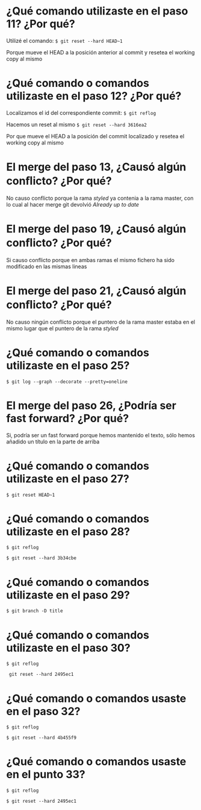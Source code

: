 # ¿Qué comando utilizaste en el paso 11? ¿Por qué? 
Utilizé el comando:
`$ git reset --hard HEAD~1`

Porque mueve el HEAD a la posición anterior al commit y resetea el working copy al mismo

# ¿Qué comando o comandos utilizaste en el paso 12? ¿Por qué?
Localizamos el id del correspondiente commit:
`$ git reflog`

Hacemos un reset al mismo
`$ git reset --hard 3616ea2`

Por que mueve el HEAD a la posición del commit localizado y resetea el working copy al mismo

# El merge del paso 13, ¿Causó algún conﬂicto? ¿Por qué?
No causo conflicto porque la rama *styled* ya contenia a la rama master, con lo cual al hacer merge git devolvió *Already up to date*

# El merge del paso 19, ¿Causó algún conﬂicto? ¿Por qué?
Si causo conflicto porque en ambas ramas el mismo fichero ha sido modificado en las mismas lineas

# El merge del paso 21, ¿Causó algún conﬂicto? ¿Por qué?
No causo ningún conflicto porque el puntero de la rama master estaba en el mismo lugar que el puntero de la rama *styled*

# ¿Qué comando o comandos utilizaste en el paso 25?
`$ git log --graph --decorate --pretty=oneline`

# El merge del paso 26, ¿Podría ser fast forward? ¿Por qué? 
Si, podría ser un fast forward porque hemos mantenido el texto, sólo hemos añadido un título en la parte de arriba

# ¿Qué comando o comandos utilizaste en el paso 27? 
`$ git reset HEAD~1`

# ¿Qué comando o comandos utilizaste en el paso 28?
`$ git reflog`

`$ git reset --hard 3b34cbe`

# ¿Qué comando o comandos utilizaste en el paso 29?
`$ git branch -D title`

# ¿Qué comando o comandos utilizaste en el paso 30?
`$ git reflog`

` git reset --hard 2495ec1`

# ¿Qué comando o comandos usaste en el paso 32?
`$ git reflog`

`$ git reset --hard 4b455f9`

# ¿Qué comando o comandos usaste en el punto 33?
`$ git reflog`

`$ git reset --hard 2495ec1`